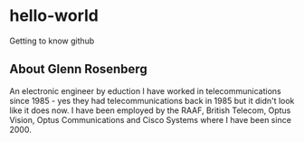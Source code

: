 # hello-world
Getting to know github

## About Glenn Rosenberg
An electronic engineer by eduction I have worked in telecommunications since 1985 - yes they had telecommunications back in 1985 but it didn't look like it does now.  I have been employed by the RAAF, British Telecom, Optus Vision, Optus Communications and Cisco Systems where I have been since 2000.
